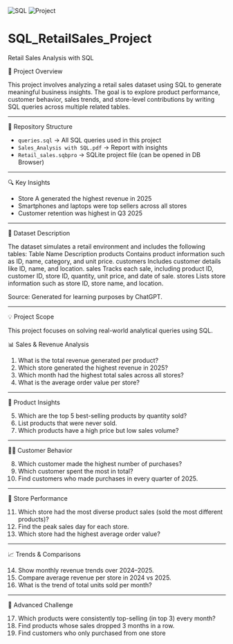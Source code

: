 ![SQL](https://img.shields.io/badge/SQL-SQLite-blue)
![Project](https://img.shields.io/badge/Project-Retail_Sales-orange)

# SQL_RetailSales_Project

 Retail Sales Analysis with SQL
 
📌 Project Overview

This project involves analyzing a retail sales dataset using SQL to generate meaningful business insights. The goal is to explore product performance, customer behavior, sales trends, and store-level contributions by writing SQL queries across multiple related tables.
________________________________________

 📂 Repository Structure
- `queries.sql` → All SQL queries used in this project  
- `Sales_Analysis with SQL.pdf` → Report with insights  
- `Retail_sales.sqbpro` → SQLite project file (can be opened in DB Browser)
________________________________________  

 🔍 Key Insights
- Store A generated the highest revenue in 2025  
- Smartphones and laptops were top sellers across all stores  
- Customer retention was highest in Q3 2025
________________________________________ 

🧱 Dataset Description

The dataset simulates a retail environment and includes the following tables:
Table Name	Description
products	Contains product information such as ID, name, category, and unit price.
customers	Includes customer details like ID, name, and location.
sales	Tracks each sale, including product ID, customer ID, store ID, quantity, unit price, and date of sale.
stores	Lists store information such as store ID, store name, and location.

Source: Generated for learning purposes by ChatGPT.
________________________________________

💡 Project Scope

This project focuses on solving real-world analytical queries using SQL.

📊 Sales & Revenue Analysis

1.	What is the total revenue generated per product?
2.	Which store generated the highest revenue in 2025?
3.	Which month had the highest total sales across all stores?
4.	What is the average order value per store?
________________________________________
🛒 Product Insights

5.	Which are the top 5 best-selling products by quantity sold?
6.	List products that were never sold.
7.	Which products have a high price but low sales volume?
________________________________________
🧍‍♂️ Customer Behavior

8.	Which customer made the highest number of purchases?
9.	Which customer spent the most in total?
10.	Find customers who made purchases in every quarter of 2025.
________________________________________
🏪 Store Performance

11.	Which store had the most diverse product sales (sold the most different products)?
12.	Find the peak sales day for each store.
13.	Which store had the highest average order value?
________________________________________
📈 Trends & Comparisons

14.	Show monthly revenue trends over 2024–2025.
15.	Compare average revenue per store in 2024 vs 2025.
16.	What is the trend of total units sold per month?
________________________________________
🔎 Advanced Challenge

17.	Which products were consistently top-selling (in top 3) every month?
18.	Find products whose sales dropped 3 months in a row.
19.	Find customers who only purchased from one store




  
















